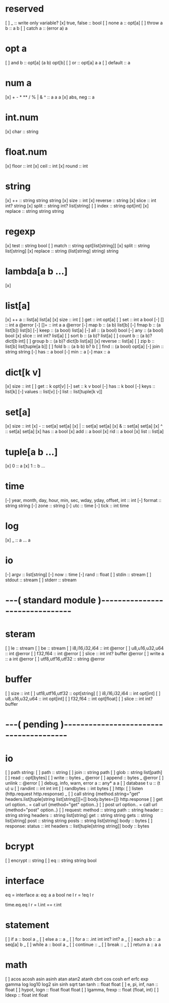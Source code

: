 # reserved
[ ] _            :: write only variable?
[x] true, false  :: bool
[ ] none a       :: opt[a]
[ ] throw a b    :: a b
[ ] catch a      :: (error a) a

# opt a
[ ] and b    :: opt[a] (a b) opt[b]
[ ] or       :: opt[a] a a
[ ] default  :: a

# num a
[x] + - * ** / % | & ^ :: a a a
[x] abs, neg :: a

# int.num
[x] char   :: string

# float.num
[x] floor  :: int
[x] ceil   :: int
[x] round  :: int

# string
[x] ++      :: string string string
[x] size    :: int
[x] reverse :: string
[x] slice   :: int int? string
[x] split   :: string int? list[string]
[ ] index   :: string opt[int]
[x] replace :: string string string

# regexp
[x] test    :: string bool
[ ] match   :: string opt[list[string]]
[x] split   :: string list[string]
[x] replace :: string (list[string] string) string

# lambda[a b ...]
[x]

# list[a]
[x] ++ a    :: list[a] list[a]
[x] size    :: int
[ ] get     :: int opt[a]
[ ] set     :: int a bool
[-] []      :: int a @error
[-] []=     :: int a a @error
[-] map b   :: (a b) list[b]
[-] fmap b  :: (a list[b]) list[b]
[-] keep    :: (a bool) list[a]
[-] all     :: (a bool) bool
[-] any     :: (a bool) bool
[x] slice   :: int int? list[a]
[ ] sort b  :: (a b)? list[a]
[ ] count b :: (a b)? dict[b int]
[ ] group b :: (a b)? dict[b list[a]]
[x] reverse :: list[a]
[ ] zip b   :: list[b] list[tuple[a b]]
[ ] fold b  :: (a b b) b? b
[ ] find    :: (a bool) opt[a]
[-] join    :: string string
[-] has     :: a bool
[-] min     :: a
[-] max     :: a

# dict[k v]
[x] size   :: int
[ ] get    :: k opt[v]
[-] set    :: k v bool
[-] has    :: k bool
[-] keys   :: list[k]
[-] values :: list[v]
[-] list   :: list[tuple[k v]]

# set[a]
[x] size   :: int
[x] -      :: set[a] set[a]
[x] |      :: set[a] set[a]
[x] &      :: set[a] set[a]
[x] ^      :: set[a] set[a]
[x] has    :: a bool
[x] add    :: a bool
[x] rid    :: a bool
[x] list   :: list[a]

# tuple[a b ...]
[x] 0 :: a
[x] 1 :: b
...

# time
[-] year, month, day, hour, min, sec, wday, yday, offset, int :: int
[-] format :: string string
[-] zone   :: string
[-] utc    :: time
[-] tick   :: int time

# log
[x] _ :: a ... a

# io
[-] argv   :: list[string]
[-] now    :: time
[-] rand   :: float
[ ] stdin  :: stream
[ ] stdout :: stream
[ ] stderr :: stream

# ---( standard module )-------------------------------

# steram
[ ] le               :: stream
[ ] be               :: stream
[ ] i8,i16,i32,i64   :: int @error
[ ] u8,u16,u32,u64   :: int @error
[ ] f32,f64          :: int @error
[ ] slice            :: int int? buffer @error
[ ] write a          :: a int @error
[ ] utf8,utf16,utf32 :: string @error

# buffer
[ ] size             :: int
[ ] utf8,utf16,utf32 :: opt[string]
[ ] i8,i16,i32,i64   :: int opt[int]
[ ] u8,u16,u32,u64   :: int opt[int]
[ ] f32,f64          :: int opt[float]
[ ] slice            :: int int? buffer

# ---( pending )---------------------------------------
# io
[ ] path string:
[ ]   path   :: string
[ ]   join   :: string path
[ ]   glob   :: string list[path]
[ ]   read   :: opt[bytes]
[ ]   write  :: bytes _ @error
[ ]   append :: bytes _ @error
[ ]   unlink :: @error
[ ] debug, info, warn, error a :: any* a a
[ ] database t u :: (t u) u
[ ] randint :: int int int
[ ] randbytes :: int bytes
[ ] http:
[ ]   listen (http.request http.response) _
[ ]   call string {method.string="get" headers.list[tuple[string list[string]]]=[] body.bytes=[]} http.response
[ ]   get url option.. = call url {method="get" option..}
[ ]   post url option.. = call url {method="post" option..}
[ ]   request:
        method  :: string
        path    :: string
        header  :: string string
        headers :: string list[string]
        get     :: string string
        gets    :: string list[string]
        post    :: string string
        posts   :: string list[string]
        body    :: bytes
[ ]   response:
        status  :: int
        headers :: list[tuple[string string]]
        body    :: bytes

# bcrypt
[ ] encrypt :: string
[ ] eq      :: string string bool


# interface
eq = interface a:
  eq: a a bool
  ne l r = !eq l r

time.eq.eq l r = l.int == r.int

# statement
[ ] if a      :: bool a _
[ ] else a    :: a _
[ ] for a     :: .int int int? int? a _
[ ] each a b  :: .a seq[a] b _
[ ] while a   :: bool a _
[ ] continue  :: _
[ ] break     :: _
[ ] return a  :: a a

# math
[ ] acos acosh asin asinh atan atan2 atanh cbrt cos cosh erf erfc exp gamma log log10 log2 sin sinh sqrt tan tanh :: float float
[ ] e, pi, inf, nan :: float
[ ] hypot, logn :: float float float
[ ] lgamma, frexp :: float (float, int)
[ ] ldexp :: float int float
